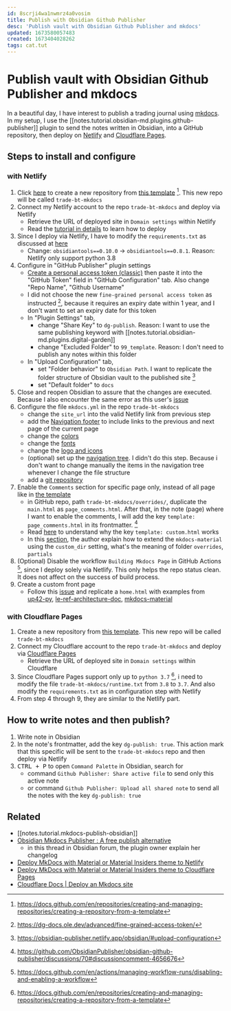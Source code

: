 ```yaml
---
id: 8scrji4wa1nwmrz4a0vosim
title: Publish with Obsidian Github Publisher
desc: 'Publish vault with Obsidian Github Publisher and mkdocs'
updated: 1673580057483
created: 1673404028262
tags: cat.tut
---
```

# Publish vault with Obsidian Github Publisher and mkdocs

In a beautiful day, I have interest to publish a trading journal using [mkdocs](https://www.mkdocs.org/). In my setup, I use the [[notes.tutorial.obsidian-md.plugins.github-publisher]] plugin to send the notes written in Obsidian, into a GitHub repository, then deploy on [Netlify](https://www.netlify.com/) and [Cloudflare Pages](https://pages.cloudflare.com/).

## Steps to install and configure 

### with Netlify

1. Click [here](https://github.com/ObsidianPublisher/obsidian-mkdocs-publisher-template/generate) to create a new repository from [this template](https://github.com/ObsidianPublisher/obsidian-mkdocs-publisher-template/) [^1]. This new repo will be called `trade-bt-mkdocs`
2. Connect my Netlify account to the repo `trade-bt-mkdocs` and deploy via Netlify
    - Retrieve the URL of deployed site in `Domain settings` within Netlify
    - Read the [tutorial in details](https://obsidian-publisher.netlify.app/getting%20started/publishing/) to learn how to deploy
3. Since I deploy via Netlify, I have to modify the `requirements.txt` as discussed at [here](https://github.com/ObsidianPublisher/obsidian-github-publisher/discussions/63#discussioncomment-4608415)
    - Change: `obsidiantools==0.10.0` -> `obsidiantools==0.8.1`. Reason: Netlify only support python 3.8
4. Configure in "GitHub Publisher" plugin settings
    - [Create a personal access token (classic)](https://docs.github.com/en/authentication/keeping-your-account-and-data-secure/creating-a-personal-access-token) then paste it into the "GitHub Token" field in "GitHub Configuration" tab. Also change "Repo Name", "Github Username"
    - I did not choose the new `fine-grained personal access token` as instructed [^2], because it requires an expiry date within 1 year, and I don't want to set an expiry date for this token
    - In "Plugin Settings" tab, 
        - change "Share Key" to `dg-publish`. Reason: I want to use the same publishing keyword with [[notes.tutorial.obsidian-md.plugins.digital-garden]]
        - change "Excluded Folder" to `99_template`. Reason: I don't need to publish any notes within this folder
    - In "Upload Configuration" tab,
        - set "Folder behavior" to `Obsidian Path`. I want to replicate the folder structure of Obsidian vault to the published site [^3]
        - set "Default folder" to `docs`
5. Close and reopen Obsidian to assure that the changes are executed. Because I also encounter the same error as this user's [issue](https://github.com/ObsidianPublisher/obsidian-github-publisher/discussions/63#discussioncomment-4599564)
6. Configure the file `mkdocs.yml` in the repo `trade-bt-mkdocs`
    - change the `site_url` into the valid Netlify link from previous step
    - add the [Navigation footer](https://squidfunk.github.io/mkdocs-material/setup/setting-up-the-footer/#navigation) to include links to the previous and next page of the current page
    - change the [colors](https://squidfunk.github.io/mkdocs-material/setup/changing-the-colors/)
    - change the [fonts](https://squidfunk.github.io/mkdocs-material/setup/changing-the-fonts/)
    - change the [logo and icons](https://squidfunk.github.io/mkdocs-material/setup/changing-the-logo-and-icons/)
    - (optional) set up the [navigation tree](https://squidfunk.github.io/mkdocs-material/setup/setting-up-navigation/). I didn't do this step. Because i don't want to change manually the items in the navigation tree whenever I change the file structure
    - add a [git repository](https://squidfunk.github.io/mkdocs-material/setup/adding-a-git-repository/)
7. Enable the `Comments` section for specific page only, instead of all page like in [the template](https://github.com/ObsidianPublisher/obsidian-mkdocs-publisher-template/)
    - in GitHub repo, path `trade-bt-mkdocs/overrides/`, duplicate the `main.html` as `page_comments.html`. After that, in the note (page) where I want to enable the comments, I will add the key `template: page_comments.html` in its frontmatter. [^4]
    - Read [here](https://squidfunk.github.io/mkdocs-material/reference/?h=template#setting-the-page-template) to understand why the key `template: custom.html` works
    - In this [section](https://squidfunk.github.io/mkdocs-material/customization/#extending-the-theme), the author explain how to extend the `mkdocs-material` using the `custom_dir` setting, what's the meaning of folder `overrides`, `partials`
8. (Optional) Disable the workflow `Building Mkdocs Page` in GitHub Actions [^5], since I deploy solely via Netlify. This only helps the repo status clean. It does not affect on the success of build process.
9. Create a custom front page
    - Follow this [issue](https://github.com/squidfunk/mkdocs-material/issues/1996) and replicate a `home.html` with examples from [up42-py](https://github.com/up42/up42-py/blob/master/docs/theme_override_home/home.html), [le-ref-architecture-doc](https://github.com/binbashar/le-ref-architecture-doc/blob/master/material/overrides/home.html), [mkdocs-material](https://github.com/squidfunk/mkdocs-material/blob/master/src/.overrides/home.html)

[^1]: https://docs.github.com/en/repositories/creating-and-managing-repositories/creating-a-repository-from-a-template
[^2]: https://dg-docs.ole.dev/advanced/fine-grained-access-token/
[^3]: https://obsidian-publisher.netlify.app/obsidian/#upload-configuration
[^4]: https://github.com/ObsidianPublisher/obsidian-github-publisher/discussions/70#discussioncomment-4656676
[^5]: https://docs.github.com/en/actions/managing-workflow-runs/disabling-and-enabling-a-workflow

### with Cloudflare Pages

1. Create a new repository from [this template](https://github.com/ObsidianPublisher/obsidian-mkdocs-publisher-template/). This new repo will be called `trade-bt-mkdocs`
2. Connect my Cloudflare account to the repo `trade-bt-mkdocs` and deploy via [Cloudflare Pages](https://pages.cloudflare.com/)
    - Retrieve the URL of deployed site in `Domain settings` within Cloudflare
3. Since Cloudflare Pages support only up to `python 3.7` [^1], i need to modify the file `trade-bt-mkdocs/runtime.txt` from `3.8` to `3.7`. And also modify the `requirements.txt` as in configuration step with Netlify
4. From step 4 through 9, they are similar to the Netlify part.

[^1]: https://developers.cloudflare.com/pages/framework-guides/deploy-an-mkdocs-site/

## How to write notes and then publish?

1. Write note in Obsidian
2. In the note's frontmatter, add the key `dg-publish: true`. This action mark that this specific will be sent to the `trade-bt-mkdocs` repo and then deploy via Netlify
3. <kbd>CTRL + P</kbd> to open `Command Palette` in Obsidian, search for 
    - command `Github Publisher: Share active file` to send only this active note
    - or command `Github Publisher: Upload all shared note` to send all the notes with the key `dg-publish: true`

## Related

- [[notes.tutorial.mkdocs-publish-obsidian]]
- [Obsidian Mkdocs Publisher : A free publish alternative](https://forum.obsidian.md/t/obsidian-mkdocs-publisher-a-free-publish-alternative/29540)
    - in this thread in Obsidian forum, the plugin owner explain her changelog
- [Deploy MkDocs with Material or Material Insiders theme to Netlify](https://www.starfallprojects.co.uk/projects/deploy-host-docs/deploy-mkdocs-material-netlify/)
- [Deploy MkDocs with Material or Material Insiders theme to Cloudflare Pages](https://www.starfallprojects.co.uk/projects/deploy-host-docs/deploy-mkdocs-material-cloudflare/)
- [Cloudflare Docs | Deploy an Mkdocs site](https://developers.cloudflare.com/pages/framework-guides/deploy-an-mkdocs-site/)